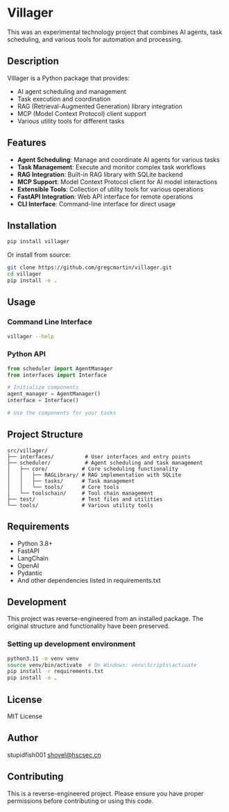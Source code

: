 # Villager

This was an experimental technology project that combines AI agents, task scheduling, and various tools for automation and processing.

## Description

Villager is a Python package that provides:
- AI agent scheduling and management
- Task execution and coordination
- RAG (Retrieval-Augmented Generation) library integration
- MCP (Model Context Protocol) client support
- Various utility tools for different tasks

## Features

- **Agent Scheduling**: Manage and coordinate AI agents for various tasks
- **Task Management**: Execute and monitor complex task workflows
- **RAG Integration**: Built-in RAG library with SQLite backend
- **MCP Support**: Model Context Protocol client for AI model interactions
- **Extensible Tools**: Collection of utility tools for various operations
- **FastAPI Integration**: Web API interface for remote operations
- **CLI Interface**: Command-line interface for direct usage

## Installation

```bash
pip install villager
```

Or install from source:

```bash
git clone https://github.com/gregcmartin/villager.git
cd villager
pip install -e .
```

## Usage

### Command Line Interface

```bash
villager --help
```

### Python API

```python
from scheduler import AgentManager
from interfaces import Interface

# Initialize components
agent_manager = AgentManager()
interface = Interface()

# Use the components for your tasks
```

## Project Structure

```
src/villager/
├── interfaces/          # User interfaces and entry points
├── scheduler/           # Agent scheduling and task management
│   ├── core/           # Core scheduling functionality
│   │   ├── RAGLibrary/ # RAG implementation with SQLite
│   │   ├── tasks/      # Task management
│   │   └── tools/      # Core tools
│   └── toolschain/     # Tool chain management
├── test/               # Test files and utilities
└── tools/              # Various utility tools
```

## Requirements

- Python 3.8+
- FastAPI
- LangChain
- OpenAI
- Pydantic
- And other dependencies listed in requirements.txt

## Development

This project was reverse-engineered from an installed package. The original structure and functionality have been preserved.

### Setting up development environment

```bash
python3.11 -m venv venv
source venv/bin/activate  # On Windows: venv\Scripts\activate
pip install -r requirements.txt
pip install -e .
```

## License

MIT License

## Author

stupidfish001 <shovel@hscsec.cn>

## Contributing

This is a reverse-engineered project. Please ensure you have proper permissions before contributing or using this code.
